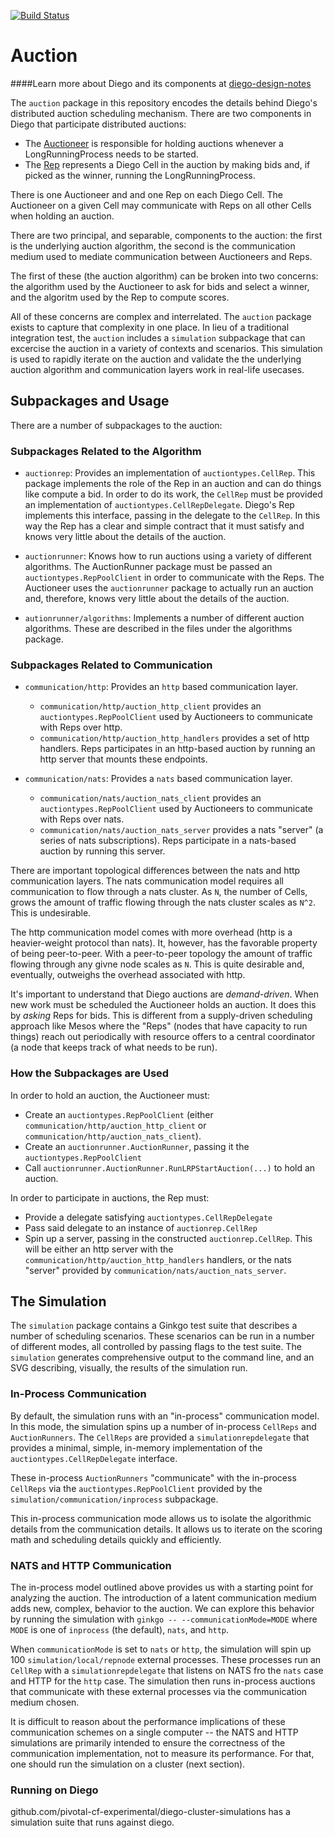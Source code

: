 [![Build Status](https://travis-ci.org/cloudfoundry-incubator/auction.svg)](https://travis-ci.org/cloudfoundry-incubator/auction)

# Auction

####Learn more about Diego and its components at [diego-design-notes](https://github.com/cloudfoundry-incubator/diego-design-notes)

The `auction` package in this repository encodes the details behind Diego's distributed auction scheduling mechanism.  There are two components in Diego that participate distributed auctions:

- The [Auctioneer](https://github.com/cloudfoundry-incubator/auctioneer) is responsible for holding auctions whenever a LongRunningProcess needs to be started.
- The [Rep](https://github.com/cloudfoundry-incubator/rep) represents a Diego Cell in the auction by making bids and, if picked as the winner, running the LongRunningProcess.

There is one Auctioneer and and one Rep on each Diego Cell.  The Auctioneer on a given Cell may communicate with Reps on all other Cells when holding an auction.

There are two principal, and separable, components to the auction: the first is the underlying auction algorithm, the second is the communication medium used to mediate communication between Auctioneers and Reps.

The first of these (the auction algorithm) can be broken into two concerns: the algorithm used by the Auctioneer to ask for bids and select a winner, and the algoritm used by the Rep to compute scores.

All of these concerns are complex and interrelated.  The `auction` package exists to capture that complexity in one place.  In lieu of a traditional integration test, the `auction` includes a `simulation` subpackage that can excercise the auction in a variety of contexts and scenarios.  This simulation is used to rapidly iterate on the auction and validate the the underlying auction algorithm and communication layers work in real-life usecases.

## Subpackages and Usage

There are a number of subpackages to the auction:

### Subpackages Related to the Algorithm

- `auctionrep`: Provides an implementation of `auctiontypes.CellRep`.  This package implements the role of the Rep in an auction and can do things like compute a bid.  In order to do its work, the `CellRep` must be provided an implementation of `auctiontypes.CellRepDelegate`.  Diego's Rep implements this interface, passing in the delegate to the `CellRep`.  In this way the Rep has a clear and simple contract that it must satisfy and knows very little about the details of the auction.

- `auctionrunner`: Knows how to run auctions using a variety of different algorithms.  The AuctionRunner package must be passed an `auctiontypes.RepPoolClient` in order to communicate with the Reps.   The Auctioneer uses the `auctionrunner` package to actually run an auction and, therefore, knows very little about the details of the auction.

- `autionrunner/algorithms`: Implements a number of different auction algorithms.  These are described in the files under the algorithms package.

### Subpackages Related to Communication

- `communication/http`: Provides an `http` based communication layer.
    - `communication/http/auction_http_client` provides an `auctiontypes.RepPoolClient` used by Auctioneers to communicate with Reps over http.
    - `communication/http/auction_http_handlers` provides a set of http handlers.  Reps participates in an http-based auction by running an http server that mounts these endpoints.

- `communication/nats`: Provides a `nats` based communication layer.
    - `communication/nats/auction_nats_client` provides an `auctiontypes.RepPoolClient` used by Auctioneers to communicate with Reps over nats.
    - `communication/nats/auction_nats_server` provides a nats "server" (a series of nats subscriptions).  Reps participate in a nats-based auction by running this server.

There are important topological differences between the nats and http communication layers.  The nats communication model requires all communication to flow through a nats cluster.  As `N`, the number of Cells, grows the amount of traffic flowing through the nats cluster scales as `N^2`.  This is undesirable.

The http communication model comes with more overhead (http is a heavier-weight protocol than nats).  It, however, has the favorable property of being peer-to-peer.  With a peer-to-peer topology the amount of traffic flowing through any givne node scales as `N`.  This is quite desirable and, eventually, outweighs the overhead associated with http.

It's important to understand that Diego auctions are *demand-driven*.  When new work must be scheduled the Auctioneer holds an auction.  It does this by *asking* Reps for bids.  This is different from a supply-driven scheduling approach like Mesos where the "Reps" (nodes that have capacity to run things) reach out periodically with resource offers to a central coordinator (a node that keeps track of what needs to be run).

### How the Subpackages are Used

In order to hold an auction, the Auctioneer must:

- Create an `auctiontypes.RepPoolClient` (either `communication/http/auction_http_client` or `communication/http/auction_nats_client`).
- Create an `auctionrunner.AuctionRunner`, passing it the `auctiontypes.RepPoolClient`
- Call `auctionrunner.AuctionRunner.RunLRPStartAuction(...)` to hold an auction.

In order to participate in auctions, the Rep must:

- Provide a delegate satisfying `auctiontypes.CellRepDelegate`
- Pass said delegate to an instance of `auctionrep.CellRep`
- Spin up a server, passing in the constructed `auctionrep.CellRep`.  This will be either an http server with the `communication/http/auction_http_handlers` handlers, or the nats "server" provided by `communication/nats/auction_nats_server`.

## The Simulation

The `simulation` package contains a Ginkgo test suite that describes a number of scheduling scenarios.  These scenarios can be run in a number of different modes, all controlled by passing flags to the test suite.  The `simulation` generates comprehensive output to the command line, and an SVG describing, visually, the results of the simulation run.

### In-Process Communication

By default, the simulation runs with an "in-process" communication model.  In this mode, the simulation spins up a number of in-process `CellReps` and `AuctionRunners`.  The `CellReps` are provided a `simulationrepdelegate` that provides a minimal, simple, in-memory implementation of the `auctiontypes.CellRepDelegate` interface.

These in-process `AuctionRunners` "communicate" with the in-process `CellReps` via the `auctiontypes.RepPoolClient` provided by the `simulation/communication/inprocess` subpackage.

This in-process communication mode allows us to isolate the algorithmic details from the communication details.  It allows us to iterate on the scoring math and scheduling details quickly and efficiently.

### NATS and HTTP Communication

The in-process model outlined above provides us with a starting point for analyzing the auction.  The introduction of a latent communication medium adds new, complex, behavior to the auction.  We can explore this behavior by running the simulation with `ginkgo -- --communicationMode=MODE` where `MODE` is one of `inprocess` (the default), `nats`, and `http`.

When `communicationMode` is set to `nats` or `http`, the simulation will spin up 100 `simulation/local/repnode` external processes.  These processes run an `CellRep` with a `simulationrepdelegate` that listens on NATS fro the `nats` case and HTTP for the `http` case.  The simulation then runs in-process auctions that communicate with these external processes via the communication medium chosen.

It is difficult to reason about the performance implications of these communication schemes on a single computer -- the NATS and HTTP simulations are primarily intended to ensure the correctness of the communication implementation, not to measure its performance.  For that, one should run the simulation on a cluster (next section).

### Running on Diego

github.com/pivotal-cf-experimental/diego-cluster-simulations has a simulation suite that runs against diego.